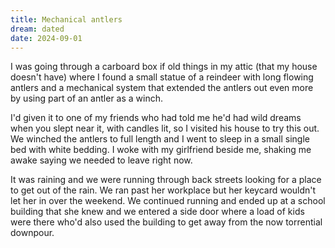 ```yaml
---
title: Mechanical antlers
dream: dated
date: 2024-09-01
---
```


I was going through a carboard box if old things in my attic (that my house doesn't have) where I found a small statue of a reindeer with long flowing antlers and a mechanical system that extended the antlers out even more by using part of an antler as a winch.

I'd given it to one of my friends who had told me he'd had wild dreams when you slept near it, with candles lit, so I visited his house to try this out. We winched the antlers to full length and I went to sleep in a small single bed with white bedding. I woke with my girlfriend beside me, shaking me awake saying we needed to leave right now.

It was raining and we were running through back streets looking for a place to get out of the rain. We ran past her workplace but her keycard wouldn't let her in over the weekend. We continued running and ended up at a school building that she knew and we entered a side door where a load of kids were there who'd also used the building to get away from the now torrential downpour.
